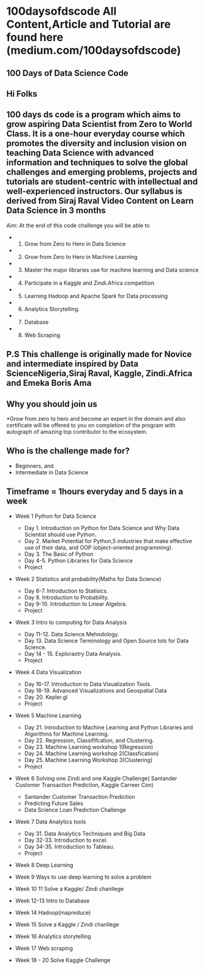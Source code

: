 # 100daysofdscode All Content,Article and Tutorial are found here (medium.com/100daysofdscode)

## 100 Days of Data Science Code

## Hi Folks

## 100 days ds code is a program which aims to grow aspiring Data Scientist from Zero to World Class. It is a one-hour everyday course which promotes the diversity and inclusion vision on teaching Data Science with advanced information and techniques to solve the global challenges and emerging problems, projects and tutorials are student-centric with intellectual and well-experienced instructors. Our syllabus is derived from Siraj Raval Video Content on Learn Data Science in 3 months

Aim: At the end of this code challenge you will be able to 
* 1. Grow from Zero to Hero in Data Science
* 2. Grow from Zero to Hero in Machine Learning
* 3. Master the major libraries use for machine learning and Data science  
* 4. Participate in a Kaggle and Zindi.Africa competition 
* 5. Learning Hadoop and Apache Spark for Data processing
* 6. Analytics Storytelling.
* 7. Database
* 8. Web Scraping


## P.S This challenge is originally made for Novice and intermediate inspired by Data ScienceNigeria,Siraj Raval, Kaggle, Zindi.Africa and Emeka Boris Ama

## Why you should join us
*Grow from zero to hero and become an expert in the domain and also certificate will be offered to you on completion of the program with autograph of amazing top contributor to the ecosystem.

## Who is the challenge made for?
- Beginners, and
- Intermediate in Data Science

## Timeframe = 1hours everyday and 5 days in a week


- Week 1 Python for Data Science 

    - Day 1. Introduction on Python for Data Science and Why Data Scientist should use Python.
    - Day 2. Market Potential for Python,5 industries that make effective use of their data, and OOP (object-oriented programming).
    - Day 3. The Basic of Python
    - Day 4-5. Python Libraries for Data Science 
    - Project
    
- Week 2 Statistics and probability(Maths for Data Science)

    - Day 6-7. Introduction to Statisics.
    - Day 8. Introduction to Probability.
    - Day 9-10. Introduction to Linear Algebra.
    - Project
    
- Week 3 Intro to computing for Data Analysis

    - Day 11-12. Data Science Mehodology.
    - Day 13. Data Science Terminology and Open Source tols for Data Science.
    - Day 14 - 15. Exploraotry Data Analysis. 
    - Project
    
- Week 4 Data Visualization

    - Day 16-17. Introduction to Data Visualization Tools.
    - Day 18-19. Advanced Visualizations and Geospatial Data
    - Day 20. Kepler.gl
    - Project 
    
- Week 5 Machine Learning

    - Day 21. Introduction to Machine Learning and  Python Libraries and Algorithms for Machine Learning.
    - Day 22. Regression, Classififcation, and Clustering.
    - Day 23. Machine Learning workshop 1(Regression)
    - Day 24. Machine Learning workshop 2(Classfication)
    - Day 25. Machine Learning Workshop 3(Clustering)
    - Project

- Week 6 Solving one Zindi and one Kaggle Challenge( Santander Customer Transaction Prediction, Kaggle Carreer Con)
    - Santander Customer Transaction Prediction
    - Predicting Future Sales
    - Data Science Loan Prediction Challenge
    
- Week 7 Data Analytics tools 
    - Day 31. Data Analytics Techniques and Big Data
    - Day 32-33. Introduction to excel.
    - Day 34-35. Introduction to Tableau.
    - Project

- Week 8 Deep Learning 
- Week 9 Ways to use deep learning to solve a problem
- Week 10 11 Solve a Kaggle/ Zindi chanllege
- Week 12-13 Intro to Database
- Week 14 Hadoop(mapreduce)
- Week 15 Solve a Kaggle / Zindi chanllege
- Week 16 Analytics storytelling
- Week 17 Web scraping 
- Week 18 - 20 Solve Kaggle Challenge 
